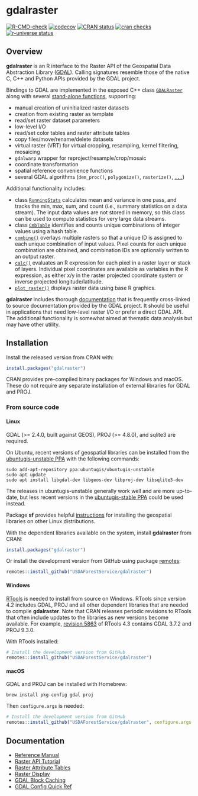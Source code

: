 
<!-- README.md is generated from README.Rmd. Please edit that file -->

# gdalraster

<!-- badges: start -->

[![R-CMD-check](https://github.com/USDAForestService/gdalraster/actions/workflows/R-CMD-check.yaml/badge.svg)](https://github.com/USDAForestService/gdalraster/actions/workflows/R-CMD-check.yaml)
[![codecov](https://codecov.io/gh/ctoney/gdalraster/branch/main/graph/badge.svg?token=MXIOPZQ2IU)](https://app.codecov.io/gh/ctoney/gdalraster)
[![CRAN
status](https://www.r-pkg.org/badges/version/gdalraster)](https://CRAN.R-project.org/package=gdalraster)
[![cran
checks](https://badges.cranchecks.info/worst/gdalraster.svg)](https://cran.r-project.org/web/checks/check_results_gdalraster.html)
[![r-universe
status](https://usdaforestservice.r-universe.dev/badges/gdalraster)](https://usdaforestservice.r-universe.dev/gdalraster)
<!-- badges: end -->

## Overview

**gdalraster** is an R interface to the Raster API of the Geospatial
Data Abstraction Library ([GDAL](https://gdal.org/)). Calling signatures
resemble those of the native C, C++ and Python APIs provided by the GDAL
project.

Bindings to GDAL are implemented in the exposed C++ class
[`GDALRaster`](https://usdaforestservice.github.io/gdalraster/reference/GDALRaster-class.html)
along with several [stand-alone
functions](https://usdaforestservice.github.io/gdalraster/reference/index.html#stand-alone-functions),
supporting:

  - manual creation of uninitialized raster datasets
  - creation from existing raster as template
  - read/set raster dataset parameters
  - low-level I/O
  - read/set color tables and raster attribute tables
  - copy files/move/rename/delete datasets
  - virtual raster (VRT) for virtual cropping, resampling, kernel
    filtering, mosaicing
  - `gdalwarp` wrapper for reproject/resample/crop/mosaic
  - coordinate transformation
  - spatial reference convenience functions
  - several GDAL algorithms (`dem_proc()`, `polygonize()`,
    `rasterize()`,
    [`...`](https://usdaforestservice.github.io/gdalraster/reference/gdalraster-package.html#details))

Additional functionality includes:

  - class
    [`RunningStats`](https://usdaforestservice.github.io/gdalraster/reference/RunningStats-class.html)
    calculates mean and variance in one pass, and tracks the min, max,
    sum, and count (i.e., summary statistics on a data stream). The
    input data values are not stored in memory, so this class can be
    used to compute statistics for very large data streams.
  - class
    [`CmbTable`](https://usdaforestservice.github.io/gdalraster/reference/CmbTable-class.html)
    identifies and counts unique combinations of integer values using a
    hash table.
  - [`combine()`](https://usdaforestservice.github.io/gdalraster/reference/combine.html)
    overlays multiple rasters so that a unique ID is assigned to each
    unique combination of input values. Pixel counts for each unique
    combination are obtained, and combination IDs are optionally written
    to an output raster.
  - [`calc()`](https://usdaforestservice.github.io/gdalraster/reference/calc.html)
    evaluates an R expression for each pixel in a raster layer or stack
    of layers. Individual pixel coordinates are available as variables
    in the R expression, as either x/y in the raster projected
    coordinate system or inverse projected longitude/latitude.
  - [`plot_raster()`](https://usdaforestservice.github.io/gdalraster/reference/plot_raster.html)
    displays raster data using base R graphics.

**gdalraster** includes thorough [documentation](#documentation) that is
frequently cross-linked to source documentation provided by the GDAL
project. It should be useful in applications that need low-level raster
I/O or prefer a direct GDAL API. The additional functionality is
somewhat aimed at thematic data analysis but may have other utility.

## Installation

Install the released version from CRAN with:

``` r
install.packages("gdalraster")
```

CRAN provides pre-compiled binary packages for Windows and macOS. These
do not require any separate installation of external libraries for GDAL
and PROJ.

### From source code

#### Linux

GDAL (\>= 2.4.0, built against GEOS), PROJ (\>= 4.8.0), and sqlite3 are
required.

On Ubuntu, recent versions of geospatial libraries can be installed from
the [ubuntugis-unstable
PPA](https://launchpad.net/~ubuntugis/+archive/ubuntu/ubuntugis-unstable)
with the following commands:

    sudo add-apt-repository ppa:ubuntugis/ubuntugis-unstable
    sudo apt update
    sudo apt install libgdal-dev libgeos-dev libproj-dev libsqlite3-dev

The releases in ubuntugis-unstable generally work well and are more
up-to-date, but less recent versions in the [ubuntugis-stable
PPA](https://launchpad.net/~ubuntugis/+archive/ubuntu/ppa) could be used
instead.

Package **sf** provides helpful
[instructions](https://github.com/r-spatial/sf#linux) for installing the
geospatial libraries on other Linux distributions.

With the dependent libraries available on the system, install
**gdalraster** from CRAN:

``` r
install.packages("gdalraster")
```

Or install the development version from GitHub using package
[remotes](https://CRAN.R-project.org/package=remotes):

``` r
remotes::install_github("USDAForestService/gdalraster")
```

#### Windows

[RTools](https://cran.r-project.org/bin/windows/Rtools/) is needed to
install from source on Windows. RTools since version 4.2 includes GDAL,
PROJ and all other dependent libraries that are needed to compile
**gdalraster**. Note that CRAN releases periodic revisions to RTools
that often include updates to the libraries as new versions become
available. For example,
[revision 5863](https://cran.r-project.org/bin/windows/Rtools/rtools43/news.html)
of RTools 4.3 contains GDAL 3.7.2 and PROJ 9.3.0.

With RTools installed:

``` r
# Install the development version from GitHub
remotes::install_github("USDAForestService/gdalraster")
```

#### macOS

GDAL and PROJ can be installed with Homebrew:

    brew install pkg-config gdal proj

Then `configure.args` is needed:

``` r
# Install the development version from GitHub
remotes::install_github("USDAForestService/gdalraster", configure.args = "--with-proj-lib=$(brew --prefix)/lib/")
```

## Documentation

  - [Reference
    Manual](https://usdaforestservice.github.io/gdalraster/reference/)
  - [Raster API
    Tutorial](https://usdaforestservice.github.io/gdalraster/articles/raster-api-tutorial.html)
  - [Raster Attribute
    Tables](https://usdaforestservice.github.io/gdalraster/articles/raster-attribute-tables.html)
  - [Raster
    Display](https://usdaforestservice.github.io/gdalraster/articles/raster-display.html)
  - [GDAL Block
    Caching](https://usdaforestservice.github.io/gdalraster/articles/gdal-block-cache.html)
  - [GDAL Config Quick
    Ref](https://usdaforestservice.github.io/gdalraster/articles/gdal-config-quick-ref.html)

